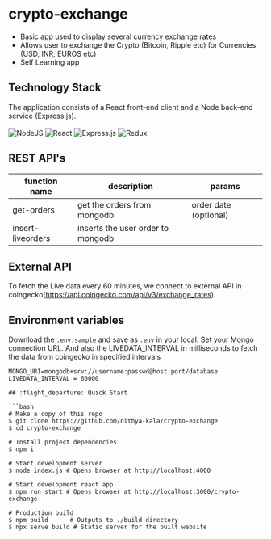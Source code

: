 # crypto-exchange

 - Basic app used to display several currency exchange rates 
 - Allows user to exchange the Crypto (Bitcoin, Ripple etc) for Currencies (USD, INR, EUROS etc)
 - Self Learning app
 
## Technology Stack

The application consists of a React front-end client and a Node back-end service (Express.js). <br> <br>
![NodeJS](https://img.shields.io/badge/node.js-6DA55F?style=for-the-badge&logo=node.js&logoColor=white) 
![React](https://img.shields.io/badge/react-%2320232a.svg?style=for-the-badge&logo=react&logoColor=%2361DAFB)
![Express.js](https://img.shields.io/badge/express.js-%23404d59.svg?style=for-the-badge&logo=express&logoColor=%2361DAFB)
![Redux](https://img.shields.io/badge/redux-%23593d88.svg?style=for-the-badge&logo=redux&logoColor=white)

## REST API's
| function name    | description | params
|------------------|-------------------------------------------------|---|
|get-orders        | get the orders from mongodb|order date (optional)|
|insert-liveorders | inserts the user order to mongodb||

## External API

To fetch the Live data every 60 minutes, we connect to external API in coingecko(https://api.coingecko.com/api/v3/exchange_rates)

## Environment variables

Download the `.env.sample` and save as `.env` in your local. Set your Mongo connection URL. And also the LIVEDATA_INTERVAL in milliseconds to fetch the data from coingecko in specified intervals

```.env
MONGO_URI=mongodb+srv://username:passwd@host:port/database
LIVEDATA_INTERVAL = 60000

## :flight_departure: Quick Start

```bash
# Make a copy of this repo
$ git clone https://github.com/nithya-kala/crypto-exchange
$ cd crypto-exchange

# Install project dependencies
$ npm i

# Start development server
$ node index.js # Opens browser at http://localhost:4000

# Start development react app
$ npm run start # Opens browser at http://localhost:3000/crypto-exchange

# Production build
$ npm build      # Outputs to ./build directory
$ npx serve build # Static server for the built website
```

